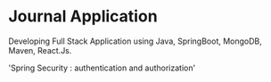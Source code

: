 # Journal Application

Developing Full Stack Application using Java, SpringBoot, MongoDB, Maven, React.Js.

'Spring Security : authentication and authorization'
